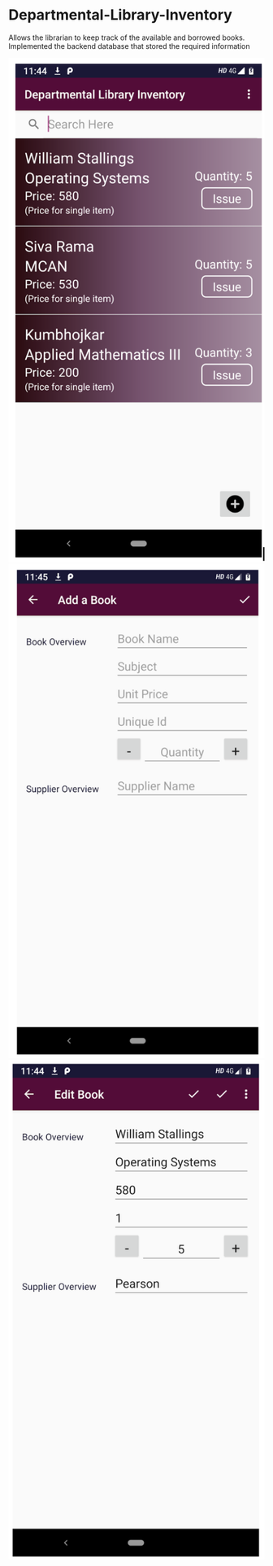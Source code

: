 # Departmental-Library-Inventory
Allows the librarian to keep track of the available and borrowed books.
Implemented the backend database that stored the required information

![](Screenshots/1.png)
![](Screenshots/2.png)
![](Screenshots/3.png)

